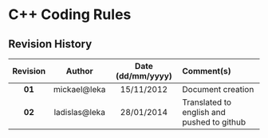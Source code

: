 # C++ Coding Rules

## Revision History

|Revision	| Author	| Date (dd/mm/yyyy)	| Comment(s)
|:-------------:|:-------------:|:---------------------:|:-------------
| **01**	| mickael@leka	| 15/11/2012		| Document creation
| **02**	| ladislas@leka	| 28/01/2014		| Translated to english and pushed to github
